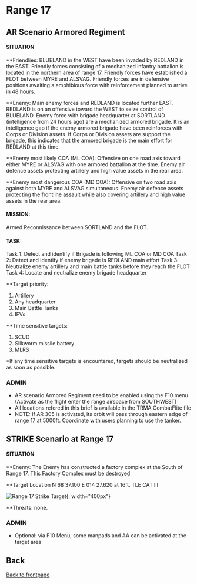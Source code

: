 # Range 17

## AR Scenario Armored Regiment
#### SITUATION
**Friendlies:
BLUELAND in the WEST have been invaded by REDLAND in the EAST.
Friendly forces consisting of a mechanized infantry battalion is located in the northern area of range 17. Friendly forces have established a FLOT between MYRE and ALSVAG.
Friendly forces are in defensive positions awaiting a amphibious force with reinforcement planned to arrive in 48 hours.

**Enemy:
Main enemy forces and REDLAND is located further EAST. REDLAND is on an offensive toward the WEST to seize control of BLUELAND.
Enemy force with brigade headquarter at SORTLAND (intelligence from 24 hours ago) are a mechanized armored brigade. 
It is an intelligence gap if the enemy armored brigade have been reinforces with Corps or Division assets. If Corps or Division assets are support the brigade, this indicates that the armored brigade
is the main effort for REDLAND at this time.

**Enemy most likely COA (ML COA):
Offensive on one road axis toward either MYRE or ALSVAG with one armored battalion at the time. Enemy air defence assets protecting artillery and high value assets in the rear area.

**Enemy most dangerous COA (MD COA):
Offensive on two road axis against both MYRE and ALSVAG simultaneous. Enemy air defence assets protecting the frontline assault while also covering artillery and high value assets in the rear area.

#### MISSION:
Armed Reconnissance between SORTLAND and the FLOT.

#### TASK:
Task 1: Detect and identify if Brigade is following ML COA or MD COA
Task 2: Detect and identify if enemy brigade is REDLAND main effort
Task 3: Neutralize enemy artillery and main battle tanks before they reach the FLOT
Task 4: Locate and neutralize enemy brigade headquarter

**Target priority:
1. Artillery
2. Any headquarter
3. Main Battle Tanks
4. IFVs

**Time sensitive targets:
1. SCUD
2. Silkworm missile battery
3. MLRS

*If any time sensitive targets is encountered, targets should be neutralized as soon as possible.


### ADMIN
- AR scenario Armored Regiment need to be enabled using the F10 menu (Activate as the flight enter the range airspace from SOUTHWEST)
- All locations refered in this brief is available in the TRMA CombatFlite file
- NOTE: If AR 305 is activated, its orbit will pass through eastern edge of range 17 at 5000ft. Coordinate with users planning to use the tanker.


## STRIKE Scenario at Range 17
#### SITUATION

**Enemy:
The Enemy has constructed a factory complex at the South of Range 17. This Factory Complex must be destroyed

**Target Location
N 68 37.100 E 014 27.620 at 16ft.
TLE CAT III

![Range 17 Strike Target](/TRMA-Brief/GRAPHICS/R17StrikeTarget.png){: width="400px"}



**Threats:
none.

### ADMIN
- Optional: via F10 Menu, some manpads and AA can be activated at the target area





## Back
[Back to frontpage](https://132nd-vwing.github.io/TRMA-Brief/)
